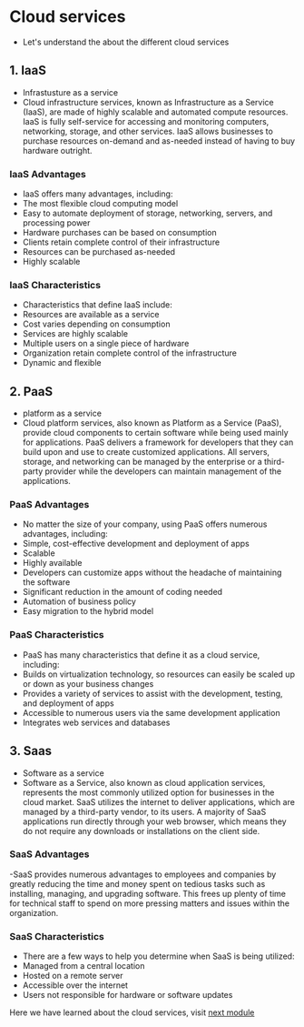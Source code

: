 # Cloud services 
- Let's understand the about the different cloud services

## 1. IaaS 
- Infrastusture as a service
- Cloud infrastructure services, known as Infrastructure as a Service (IaaS), are made of highly scalable and automated compute resources. IaaS is fully self-service for accessing and monitoring computers, networking, storage, and other services. IaaS allows businesses to purchase resources on-demand and as-needed instead of having to buy hardware outright.
 
### IaaS Advantages
- IaaS offers many advantages, including:
- The most flexible cloud computing model
- Easy to automate deployment of storage, networking, servers, and processing power
- Hardware purchases can be based on consumption
- Clients retain complete control of their infrastructure
- Resources can be purchased as-needed
- Highly scalable

### IaaS Characteristics
- Characteristics that define IaaS include:
- Resources are available as a service
- Cost varies depending on consumption
- Services are highly scalable
- Multiple users on a single piece of hardware
- Organization retain complete control of the infrastructure
- Dynamic and flexible



## 2. PaaS
- platform as a service 
- Cloud platform services, also known as Platform as a Service (PaaS), provide cloud components to certain software while being used mainly for applications. PaaS delivers a framework for developers that they can build upon and use to create customized applications. All servers, storage, and networking can be managed by the enterprise or a third-party provider while the developers can maintain management of the applications.
 
### PaaS Advantages
- No matter the size of your company, using PaaS offers numerous advantages, including:
- Simple, cost-effective development and deployment of apps
- Scalable
- Highly available
- Developers can customize apps without the headache of maintaining the software
- Significant reduction in the amount of coding needed
- Automation of business policy
- Easy migration to the hybrid model

### PaaS Characteristics
- PaaS has many characteristics that define it as a cloud service, including:
- Builds on virtualization technology, so resources can easily be scaled up or down as your business changes
- Provides a variety of services to assist with the development, testing, and deployment of apps
- Accessible to numerous users via the same development application
- Integrates web services and databases


## 3. Saas 
- Software as a service
- Software as a Service, also known as cloud application services, represents the most commonly utilized option for businesses in the cloud market. SaaS utilizes the internet to deliver applications, which are managed by a third-party vendor, to its users. A majority of SaaS applications run directly through your web browser, which means they do not require any downloads or installations on the client side.

### SaaS Advantages
-SaaS provides numerous advantages to employees and companies by greatly reducing the time and money spent on tedious tasks such as installing, managing, and upgrading software. This frees up plenty of time for technical staff to spend on more pressing matters and issues within the organization.

### SaaS Characteristics
- There are a few ways to help you determine when SaaS is being utilized:
- Managed from a central location
- Hosted on a remote server
- Accessible over the internet
- Users not responsible for hardware or software updates


Here we have learned about the cloud services, visit [next module](https://github.com/prashantjagtap2909/GCP/blob/main/Modules/module4.md)
